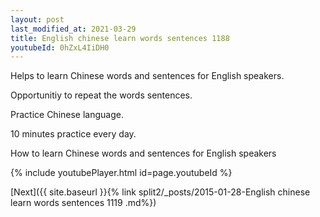 ```yaml
---
layout: post
last_modified_at: 2021-03-29
title: English chinese learn words sentences 1188 
youtubeId: 0hZxL4IiDH0
---
```

 
 
Helps to learn Chinese words and sentences for English speakers.

Opportunitiy to repeat the words sentences. 

Practice Chinese language. 
 
10 minutes practice every day. 
 
How to learn Chinese words and sentences for English speakers 
 
{% include youtubePlayer.html id=page.youtubeId %}
 
 
[Next]({{ site.baseurl }}{% link  split2/_posts/2015-01-28-English chinese learn words sentences 1119 .md%})
 
